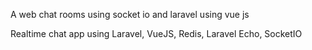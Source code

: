 A web chat rooms using socket io and laravel using vue js

Realtime chat app using Laravel, VueJS, Redis, Laravel Echo, SocketIO